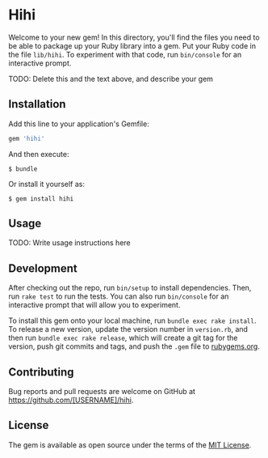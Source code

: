 # Hihi

Welcome to your new gem! In this directory, you'll find the files you need to be able to package up your Ruby library into a gem. Put your Ruby code in the file `lib/hihi`. To experiment with that code, run `bin/console` for an interactive prompt.

TODO: Delete this and the text above, and describe your gem

## Installation

Add this line to your application's Gemfile:

```ruby
gem 'hihi'
```

And then execute:

    $ bundle

Or install it yourself as:

    $ gem install hihi

## Usage

TODO: Write usage instructions here

## Development

After checking out the repo, run `bin/setup` to install dependencies. Then, run `rake test` to run the tests. You can also run `bin/console` for an interactive prompt that will allow you to experiment.

To install this gem onto your local machine, run `bundle exec rake install`. To release a new version, update the version number in `version.rb`, and then run `bundle exec rake release`, which will create a git tag for the version, push git commits and tags, and push the `.gem` file to [rubygems.org](https://rubygems.org).

## Contributing

Bug reports and pull requests are welcome on GitHub at https://github.com/[USERNAME]/hihi.


## License

The gem is available as open source under the terms of the [MIT License](http://opensource.org/licenses/MIT).

